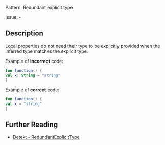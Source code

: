 Pattern: Redundant explicit type

Issue: -

## Description

Local properties do not need their type to be explicitly provided when the inferred type matches the explicit type.

Example of **incorrect** code:

```kotlin
fun function() {
val x: String = "string"
}
```

Example of **correct** code:

```kotlin
fun function() {
val x = "string"
}
```

## Further Reading

* [Detekt - RedundantExplicitType](https://arturbosch.github.io/detekt/style.html#redundantexplicittype)